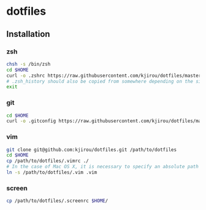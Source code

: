 dotfiles
========


## Installation
### zsh

```bash
chsh -s /bin/zsh
cd $HOME
curl -o .zshrc https://raw.githubusercontent.com/kjirou/dotfiles/master/.zshrc
# .zsh_history should also be copied from somewhere depending on the situation
exit
```

### git

```bash
cd $HOME
curl -o .gitconfig https://raw.githubusercontent.com/kjirou/dotfiles/master/.gitconfig
```

### vim

```bash
git clone git@github.com:kjirou/dotfiles.git /path/to/dotfiles
cd $HOME
cp /path/to/dotfiles/.vimrc ./
# In the case of Mac OS X, it is necessary to specify an absolute path
ln -s /path/to/dotfiles/.vim .vim
```

### screen

```bash
cp /path/to/dotfiles/.screenrc $HOME/
```
